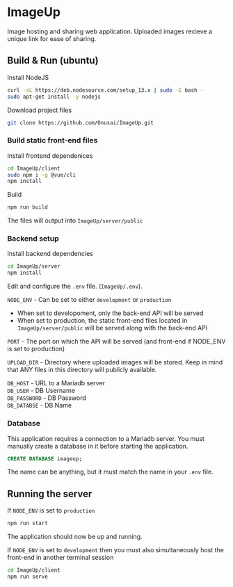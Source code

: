 
# ImageUp
Image hosting and sharing web application. Uploaded images recieve a unique link for ease of sharing.

## Build & Run (ubuntu)
Install NodeJS
```bash
curl -sL https://deb.nodesource.com/setup_13.x | sudo -E bash -
sudo apt-get install -y nodejs
```

Download project files
```bash
git clone https://github.com/Onusai/ImageUp.git
```

### Build static front-end files
Install frontend dependenices
```bash
cd ImageUp/client
sudo npm i -g @vue/cli
npm install
```
Build
```bash
npm run build
```
The files will output into `ImageUp/server/public`
### Backend setup
Install backend dependencies
```bash
cd ImageUp/server
npm install
```
Edit and configure the `.env` file. (`ImageUp/.env`).  

`NODE_ENV` - Can be set to either `development` or `production`  
- When set to developoment, only the back-end API will be served  
- When set to production, the static front-end files located in `ImageUp/server/public`  will be served along with the back-end API  

`PORT` - The port on which the API will be served (and front-end if NODE_ENV is set to production)  

`UPLOAD_DIR` - Directory where uploaded images will be stored. Keep in mind that ANY files in this directory will publicly available.  

`DB_HOST` - URL to a Mariadb server  
`DB_USER` - DB Username  
`DB_PASSWORD` - DB Password  
`DB_DATABSE` - DB Name  

### Database
This application requires a connection to a Mariadb server. You must manually create a database in it before starting the application.
```sql
CREATE DATABASE imageup;
```
The name can be anything, but it must match the name in your `.env` file.

## Running the server
If `NODE_ENV` is set to `production`
```bash
npm run start
```
The application should now be up and running.


If `NODE_ENV` is set to `development` then you must also simultaneously host the front-end in another terminal session
```bash
cd ImageUp/client
npm run serve
```
